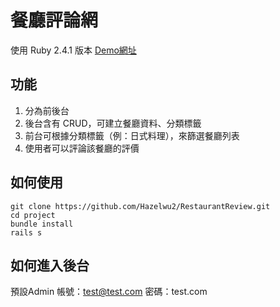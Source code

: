 # 餐廳評論網
使用 Ruby 2.4.1 版本
[Demo網址](https://restaurant-forum-hazel-wu.herokuapp.com)
## 功能

1. 分為前後台
2. 後台含有 CRUD，可建立餐廳資料、分類標籤
3. 前台可根據分類標籤（例：日式料理），來篩選餐廳列表
4. 使用者可以評論該餐廳的評價

## 如何使用
```
git clone https://github.com/Hazelwu2/RestaurantReview.git
cd project
bundle install
rails s
```

## 如何進入後台
預設Admin
帳號：test@test.com
密碼：test.com